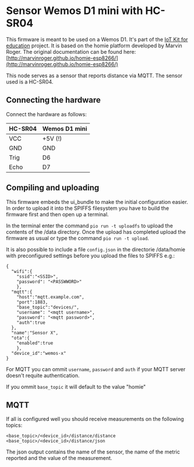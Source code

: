 # Sensor Wemos D1 mini with HC-SR04

This firmware is meant to be used on a Wemos D1. It's part of the [IoT Kit for education](https://www.iot-kit.nl) project.
It is based on the homie platform developed by Marvin Roger.
The original documentation can be found here: [http://marvinroger.github.io/homie-esp8266/](http://marvinroger.github.io/homie-esp8266/)

This node serves as a sensor that reports distance via MQTT. The sensor used is a HC-SR04.

## Connecting the hardware
Connect the hardware as follows:

| HC-SR04 |  Wemos D1 mini |
| --- | ---|
| VCC |+5V (!) |
| GND | GND |
| Trig | D6 |
| Echo | D7 |

## Compiling and uploading
This firmware embeds the ui_bundle to make the initial configuration easier.
In order to upload it into the SPIFFS filesystem you have to build the firmware first and then open up a terminal.

In the terminal enter the command `pio run -t uploadfs` to upload the contents of the /data directory.
Once the upload has completed upload the firmware as usual or type the command `pio run -t upload`.

It is also possible to include a file `config.json` in the directorie /data/homie with preconfigured settings before you upload the files to SPIFFS e.g.:
```
{
  "wifi":{
    "ssid":"<SSID>",
    "password": "<PASSWWORD>"
    },
  "mqtt":{
    "host":"mqtt.example.com",
    "port":1883,
    "base_topic":"devices/",
    "username": "<mqtt username>",
    "password": "<mqtt password>",
    "auth":true
  },
  "name":"Sensor X",
  "ota":{
    "enabled":true
    },
  "device_id":"wemos-x"
}
```
For MQTT you can ommit `username`, `password` and `auth` if your MQTT server doesn't requite authentication.

If you ommit `base_topic` it will default to the value "homie"

## MQTT
If all is configured well you should receive measurements on the following topics:
```
<base_topic>/<device_id>/distance/distance
<base_topic>/<device_id>/distance/json
```
The json output contains the name of the sensor, the name of the metric reported and the value of the measurement.
